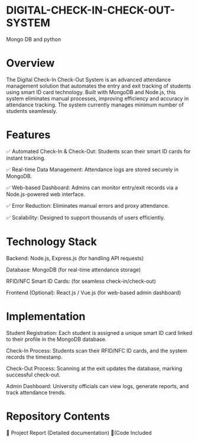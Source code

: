 # DIGITAL-CHECK-IN-CHECK-OUT-SYSTEM
Mongo DB and python

# Overview
The Digital Check-In Check-Out System is an advanced attendance management solution that automates the entry and exit tracking of students using smart ID card technology. Built with MongoDB and Node.js, this system eliminates manual processes, improving efficiency and accuracy in attendance tracking. The system currently manages minimum number of students seamlessly.

# Features
✅ Automated Check-In & Check-Out: Students scan their smart ID cards for instant tracking.

✅ Real-time Data Management: Attendance logs are stored securely in MongoDB.

✅ Web-based Dashboard: Admins can monitor entry/exit records via a Node.js-powered web interface.

✅ Error Reduction: Eliminates manual errors and proxy attendance.

✅ Scalability: Designed to support thousands of users efficiently.

# Technology Stack
Backend: Node.js, Express.js (for handling API requests)

Database: MongoDB (for real-time attendance storage)

RFID/NFC Smart ID Cards: (for seamless check-in/check-out)

Frontend (Optional): React.js / Vue.js (for web-based admin dashboard)

# Implementation
Student Registration: Each student is assigned a unique smart ID card linked to their profile in the MongoDB database.

Check-In Process: Students scan their RFID/NFC ID cards, and the system records the timestamp.

Check-Out Process: Scanning at the exit updates the database, marking successful check-out.

Admin Dashboard: University officials can view logs, generate reports, and track attendance trends.

# Repository Contents
📄 Project Report (Detailed documentation)
📄(Code Included
